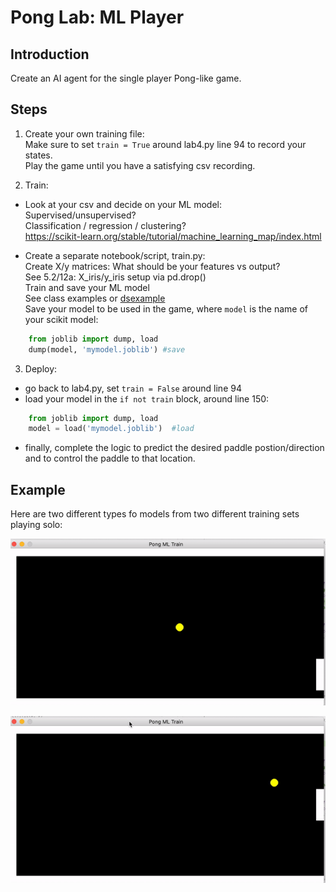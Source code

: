 # Pong Lab: ML Player

## Introduction
Create an AI agent for the single player Pong-like game.

## Steps

1. Create your own training file:  
Make sure to set  `train = True` around lab4.py line 94 to record your states.  
Play the game until you have a satisfying csv recording. 

2. Train: 
- Look at your csv and decide on your ML model:  
	Supervised/unsupervised?  
	Classification / regression / clustering?  
	https://scikit-learn.org/stable/tutorial/machine_learning_map/index.html

- Create a separate notebook/script, train.py:  
Create X/y matrices: What should be your features vs output?  
See 5.2/12a: X_iris/y_iris setup via pd.drop()  
Train and save your ML model  
See class examples or [dsexample](https://github.com/memoatwit/dsexample/blob/master/Insurance%20-%20Model%20Training%20Notebook.ipynb)  
Save your model to be used in the game, where `model` is the name of your scikit model:
```python
	from joblib import dump, load 
	dump(model, 'mymodel.joblib') #save  
```
3. Deploy:  
- go back to lab4.py, set `train = False` around line 94
- load your model in the `if not train` block, around line 150: 
```python
	from joblib import dump, load 
	model = load('mymodel.joblib')  #load
```
- finally, complete the logic to predict the desired paddle postion/direction and to control the paddle to that location. 


## Example
Here are two different types fo models from two different training sets playing solo:

![ml1 screenshot](./pong_ml1.gif)

![ml2 screenshot](./pong_ml2.gif)

